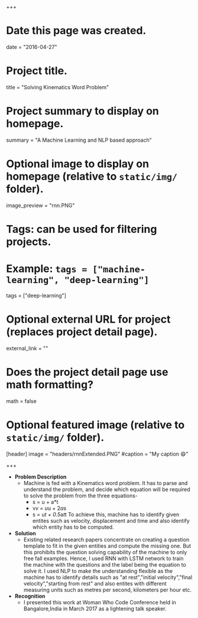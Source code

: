 +++
# Date this page was created.
date = "2016-04-27"

# Project title.
title = "Solving Kinematics Word Problem"

# Project summary to display on homepage.
summary = "A Machine Learning and NLP based approach"

# Optional image to display on homepage (relative to `static/img/` folder).
image_preview = "rnn.PNG"

# Tags: can be used for filtering projects.
# Example: `tags = ["machine-learning", "deep-learning"]`
tags = ["deep-learning"]

# Optional external URL for project (replaces project detail page).
external_link = ""

# Does the project detail page use math formatting?
math = false

# Optional featured image (relative to `static/img/` folder).
[header]
image = "headers/rnnExtended.PNG"
#caption = "My caption :smile:"

+++

* **Problem Description**
	* Machine is fed with a Kinematics word problem. It has to parse and understand the problem, and decide which equation will be required to solve the problem from the three equations-
		* s = u + a*t
		* v*v = u*u + 2*a*s
		* s = u*t + 0.5*a*t*t
	To achieve this, machine has to identify given entites such as velocity, displacement and time and also identify which entity has to be computed. 
* **Solution**
	* Existing related research papers concentrate on creating a question template to fit in the given entities and compute the missing one. But this prohibits the question solving capability of the machine to only free fall examples. Hence, I used RNN with LSTM network to train the machine with the questions and the label being the equation to solve it. I used NLP to make the understanding flexible as the machine has to identify details such as "at rest","initial velocity","final velocity","starting from rest" and also entites with different measuring  units such as metres per second, kilometers per hour etc.
* **Recognition**
	* I presented this work at Woman Who Code Conference held in Bangalore,India in March 2017 as a lightening talk speaker.